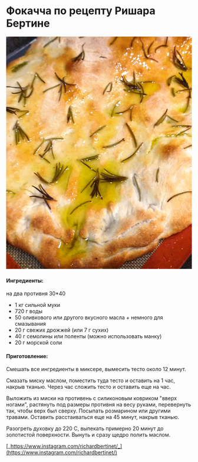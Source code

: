 # Фокачча по рецепту Ришара Бертине

![](../../pics/127660131_380104846657637_3727377891807098613_n.jpg)

#### Ингредиенты:

на два противня 30\*40

* 1 кг сильной муки
* 720 г воды
* 50 оливкового или другого вкусного масла + немного для смазывания
* 20 г свежих дрожжей \(или 7 г сухих\)
* 40 г семолины или поленты \(можно использовать манку\)
* 20 г морской соли

#### Приготовление:

Смешать все ингредиенты в миксере, вымесить тесто около 12 минут.

Смазать миску маслом, поместить туда тесто и оставить на 1 час, накрыв тканью. Через час сложить тесто и оставить еще на час.

Выложить из миски на противень с силиконовым ковриком "вверх ногами", растянуть под размеры противня на весу руками, перевернуть так, чтобы верх был сверху. Посыпать розмарином или другими травами. Оставить расстаиваться еще на 45 минут, накрыв тканью.

Разогреть духовку до 220 С, выпекать примерно 20 минут до золотистой поверхности. Вынуть и сразу щедро полить маслом.

[_https://www.instagram.com/richardbertinet/_](https://www.instagram.com/richardbertinet/)





